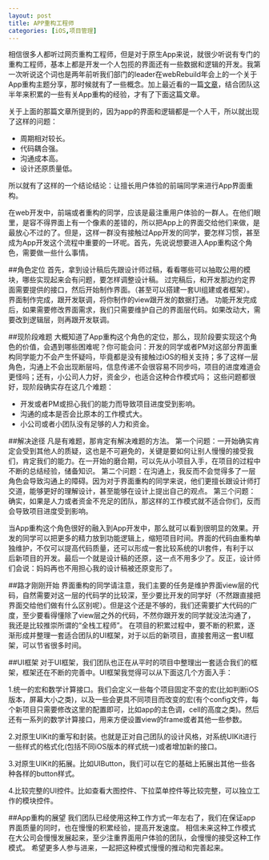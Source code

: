 ```yaml
---
layout: post
title: APP重构工程师 
categories: [iOS,项目管理]
---
```


相信很多人都听过网页重构工程师，但是对于原生App来说，就很少听说有专门的重构工程师，基本上都是开发一个人包揽的界面还有一些数据和逻辑的开发。我第一次听说这个词也是两年前听我们部门的leader在webRebuild年会上的一个关于App重构主题分享，那时候就有了一些概念。加上最近看的一篇[文章](http://yuguo.us/weblog/ios-ui-development/)，结合团队这半年来积累的一些有关App重构的经验，才有了下面这篇文章。

关于上面的那篇文章所提到的，因为app的界面和逻辑都是一个人干，所以就出现了这样的问题：

* 周期相对较长。
* 代码耦合强。
* 沟通成本高。
* 设计还原质量低。

所以就有了这样的一个结论结论：让擅长用户体验的前端同学来进行App界面重构。

在web开发中，前端或者重构的同学，应该是最注重用户体验的一群人。在他们眼里，是容不得界面上有一个像素的差错的，所以把App上的界面交给他们来做，是最放心不过的了。但是，这样一群没有接触过App开发的同学，要怎样习惯，甚至成为App开发这个流程中重要的一环呢。首先，先说说想要进入App重构这个角色，需要做一些什么事情。

##角色定位
首先，拿到设计稿后先跟设计师过稿，看看哪些可以抽取公用的模块，哪些实现起来会有问题，要怎样调整设计稿。
过完稿后，和开发那边约定界面需要提供的接口，然后开始制作界面。（甚至可以搭建一套UI组建或者框架）。
界面制作完成，跟开发联调，将你制作的view跟开发的数据打通。
功能开发完成后，如果需要修改界面需求，我们只需要维护自己的界面层代码。如果改动大，需要改到逻辑层，则再跟开发联调。


##现阶段难题
大概知道了App重构这个角色的定位，那么，现阶段要实现这个角色的价值，会遇到哪些困难呢？你可能会问：开发的同学或者PM对这部分界面重构同学能力不会产生怀疑吗，毕竟都是没有接触过iOS的相关支持；多了这样一层角色，沟通上不会出现断层吗，信息传递不会很容易不同步吗，项目的进度难道会更怪吗；还有，小公司人力好，资金少，也适合这种合作模式吗；
这些问题都很好，现阶段确实存在这几个难题：


* 开发或者PM或担心我们的能力而导致项目进度受到影响。
* 沟通的成本是否会比原本的工作模式大。
* 小公司或者小团队没有足够的人力和资金。

##解决途径
凡是有难题，那肯定有解决难题的方法。
第一个问题：一开始确实肯定会受到其他人的质疑，这也是不可避免的，关键是要如何让别人慢慢的接受我们，肯定我们的能力。在一开始的磨合期，可以先从小项目入手，在项目的过程中不断的总结经验，储备知识。
第二个问题：在沟通上，我反而不会觉得多了一层角色会导致沟通上的障碍。因为对于界面重构的同学来说，他们更擅长跟设计师打交道，能够更好的理解设计，甚至能够在设计上提出自己的观点。
第三个问题：确实，如果是人力或者资金不充足的团队，那这样的工作模式就不适合你们，反而会导致项目进度受到影响。 

当App重构这个角色很好的融入到App开发中，那么就可以看到很明显的效果。开发的同学可以把更多的精力放到功能逻辑上，缩短项目时间。界面的代码由重构单独维护，不仅可以提高代码质量，还可以形成一套比较系统的UI套件，有利于以后新项目的开发。最后一个就是设计稿的还原，这一点不用多少了。反正，设计师们会说：妈妈再也不用担心我的设计稿被还原变形了。

##路才刚刚开始
界面重构的同学请注意，我们主要的任务是维护界面view层的代码，自然需要对这一层的代码学的比较深，至少要比开发的同学好（不然跟直接把界面交给他们做有什么区别呢）。但是这个还是不够的，我们还需要扩大代码的广度，至少要看得懂除了view层之外的代码，不然你跟开发的同学就没法沟通了，我还是比较推崇所谓的“全栈工程师”。
在项目的积累过程中，要不断的积累，逐渐形成并整理一套适合团队的UI框架，对于以后的新项目，直接套用这一套UI框架，可以节省很多时间。

##UI框架
对于UI框架，我们团队也正在从平时的项目中整理出一套适合我们的框架，框架还在不断的完善中。UI框架我觉得可以从下面这几个方面入手：

1.统一的宏和数学计算接口。我们会定义一些每个项目固定不变的宏(比如判断iOS版本，屏幕大小之类)，以及一些会更具不同项目而改变的宏(有个config文件，每个新项目只需要修改这里的配置即可，比如app的主色调，cell的高度之类)。然后还有一系列的数学计算接口，用来方便设置view的frame或者其他一些参数。

2.对原生UIKit的重写和封装。也就是正对自己团队的设计风格，对系统UIKit进行一些样式的格式化(包括不同iOS版本的样式统一)或者增加新的接口。

3.对原生UIKit的拓展。比如UIButton，我们可以在它的基础上拓展出其他一些各种各样的button样式。

4.比较完整的UI控件。比如查看大图控件、下拉菜单控件等比较完整，可以独立工作的模块控件。

##App重构的展望
我们团队已经使用这种工作方式一年左右了，我们在保证app界面质量的同时，也在慢慢的积累经验，提高开发速度。
相信未来这种工作模式在大公司会慢慢发展起来，至少注重界面用户体验的团队，会慢慢的接受这种工作模式。
希望更多人参与进来，一起把这种模式慢慢的推动和完善起来。
